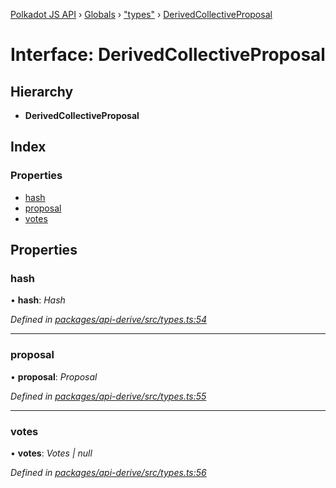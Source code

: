 [Polkadot JS API](../README.md) › [Globals](../globals.md) › ["types"](../modules/_types_.md) › [DerivedCollectiveProposal](_types_.derivedcollectiveproposal.md)

# Interface: DerivedCollectiveProposal

## Hierarchy

* **DerivedCollectiveProposal**

## Index

### Properties

* [hash](_types_.derivedcollectiveproposal.md#hash)
* [proposal](_types_.derivedcollectiveproposal.md#proposal)
* [votes](_types_.derivedcollectiveproposal.md#votes)

## Properties

###  hash

• **hash**: *Hash*

*Defined in [packages/api-derive/src/types.ts:54](https://github.com/polkadot-js/api/blob/bd57359dc/packages/api-derive/src/types.ts#L54)*

___

###  proposal

• **proposal**: *Proposal*

*Defined in [packages/api-derive/src/types.ts:55](https://github.com/polkadot-js/api/blob/bd57359dc/packages/api-derive/src/types.ts#L55)*

___

###  votes

• **votes**: *Votes | null*

*Defined in [packages/api-derive/src/types.ts:56](https://github.com/polkadot-js/api/blob/bd57359dc/packages/api-derive/src/types.ts#L56)*
